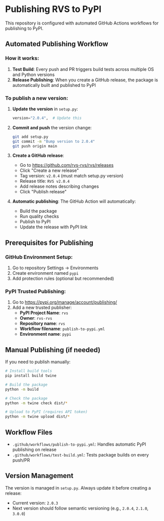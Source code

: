 # Publishing RVS to PyPI

This repository is configured with automated GitHub Actions workflows for publishing to PyPI.

## Automated Publishing Workflow

### How it works:
1. **Test Build**: Every push and PR triggers build tests across multiple OS and Python versions
2. **Release Publishing**: When you create a GitHub release, the package is automatically built and published to PyPI

### To publish a new version:

1. **Update the version** in `setup.py`:
   ```python
   version="2.0.4",  # Update this
   ```

2. **Commit and push** the version change:
   ```bash
   git add setup.py
   git commit -m "Bump version to 2.0.4"
   git push origin main
   ```

3. **Create a GitHub release**:
   - Go to https://github.com/rvs-rvs/rvs/releases
   - Click "Create a new release"
   - Tag version: `v2.0.4` (must match setup.py version)
   - Release title: `RVS v2.0.4`
   - Add release notes describing changes
   - Click "Publish release"

4. **Automatic publishing**: The GitHub Action will automatically:
   - Build the package
   - Run quality checks
   - Publish to PyPI
   - Update the release with PyPI link

## Prerequisites for Publishing

### GitHub Environment Setup:
1. Go to repository Settings → Environments
2. Create environment named `pypi`
3. Add protection rules (optional but recommended)

### PyPI Trusted Publishing:
1. Go to https://pypi.org/manage/account/publishing/
2. Add a new trusted publisher:
   - **PyPI Project Name**: `rvs`
   - **Owner**: `rvs-rvs`
   - **Repository name**: `rvs`
   - **Workflow filename**: `publish-to-pypi.yml`
   - **Environment name**: `pypi`

## Manual Publishing (if needed)

If you need to publish manually:

```bash
# Install build tools
pip install build twine

# Build the package
python -m build

# Check the package
python -m twine check dist/*

# Upload to PyPI (requires API token)
python -m twine upload dist/*
```

## Workflow Files

- `.github/workflows/publish-to-pypi.yml`: Handles automatic PyPI publishing on release
- `.github/workflows/test-build.yml`: Tests package builds on every push/PR

## Version Management

The version is managed in `setup.py`. Always update it before creating a release:
- Current version: `2.0.3`
- Next version should follow semantic versioning (e.g., `2.0.4`, `2.1.0`, `3.0.0`)